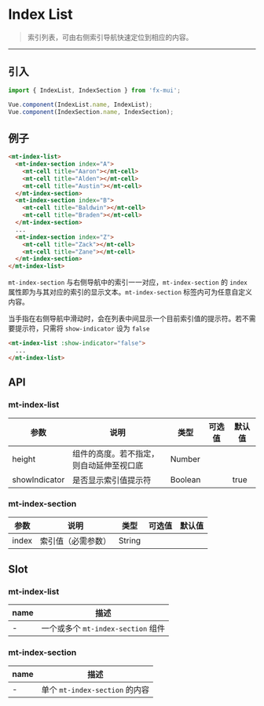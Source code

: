 # Index List

> 索引列表，可由右侧索引导航快速定位到相应的内容。

-------------

## 引入

```javascript
import { IndexList, IndexSection } from 'fx-mui';

Vue.component(IndexList.name, IndexList);
Vue.component(IndexSection.name, IndexSection);
```

## 例子

```html
<mt-index-list>
  <mt-index-section index="A">
    <mt-cell title="Aaron"></mt-cell>
    <mt-cell title="Alden"></mt-cell>
    <mt-cell title="Austin"></mt-cell>
  </mt-index-section>
  <mt-index-section index="B">
    <mt-cell title="Baldwin"></mt-cell>
    <mt-cell title="Braden"></mt-cell>
  </mt-index-section>
  ...
  <mt-index-section index="Z">
    <mt-cell title="Zack"></mt-cell>
    <mt-cell title="Zane"></mt-cell>
  </mt-index-section>
</mt-index-list>
```

`mt-index-section` 与右侧导航中的索引一一对应，`mt-index-section` 的 `index` 属性即为与其对应的索引的显示文本。`mt-index-section` 标签内可为任意自定义内容。

当手指在右侧导航中滑动时，会在列表中间显示一个目前索引值的提示符。若不需要提示符，只需将 `show-indicator` 设为 `false`

```html
<mt-index-list :show-indicator="false">
  ...
</mt-index-list>
```

## API
### mt-index-list
| 参数 | 说明 | 类型 | 可选值 | 默认值 |
|------|-------|---------|-------|--------|
| height | 组件的高度。若不指定，则自动延伸至视口底 | Number | | |
| showIndicator | 是否显示索引值提示符 | Boolean | | true |

### mt-index-section
| 参数 | 说明 | 类型 | 可选值 | 默认值 |
|------|-------|---------|-------|--------|
| index | 索引值（必需参数） | String | | |

## Slot
### mt-index-list
| name | 描述 |
|------|--------|
| - | 一个或多个 `mt-index-section` 组件 |

### mt-index-section
| name | 描述 |
|------|--------|
| - | 单个 `mt-index-section` 的内容 |
